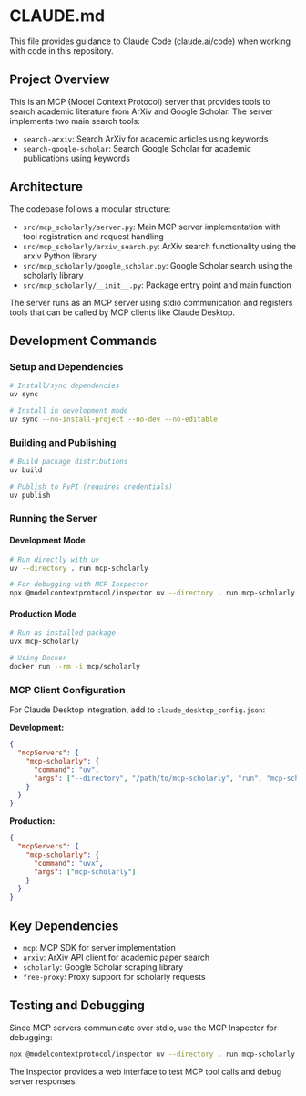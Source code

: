 # CLAUDE.md

This file provides guidance to Claude Code (claude.ai/code) when working with code in this repository.

## Project Overview

This is an MCP (Model Context Protocol) server that provides tools to search academic literature from ArXiv and Google Scholar. The server implements two main search tools:

- `search-arxiv`: Search ArXiv for academic articles using keywords
- `search-google-scholar`: Search Google Scholar for academic publications using keywords

## Architecture

The codebase follows a modular structure:

- `src/mcp_scholarly/server.py`: Main MCP server implementation with tool registration and request handling
- `src/mcp_scholarly/arxiv_search.py`: ArXiv search functionality using the arxiv Python library
- `src/mcp_scholarly/google_scholar.py`: Google Scholar search using the scholarly library
- `src/mcp_scholarly/__init__.py`: Package entry point and main function

The server runs as an MCP server using stdio communication and registers tools that can be called by MCP clients like Claude Desktop.

## Development Commands

### Setup and Dependencies
```bash
# Install/sync dependencies
uv sync

# Install in development mode
uv sync --no-install-project --no-dev --no-editable
```

### Building and Publishing
```bash
# Build package distributions
uv build

# Publish to PyPI (requires credentials)
uv publish
```

### Running the Server

#### Development Mode
```bash
# Run directly with uv
uv --directory . run mcp-scholarly

# For debugging with MCP Inspector
npx @modelcontextprotocol/inspector uv --directory . run mcp-scholarly
```

#### Production Mode
```bash
# Run as installed package
uvx mcp-scholarly

# Using Docker
docker run --rm -i mcp/scholarly
```

### MCP Client Configuration

For Claude Desktop integration, add to `claude_desktop_config.json`:

**Development:**
```json
{
  "mcpServers": {
    "mcp-scholarly": {
      "command": "uv",
      "args": ["--directory", "/path/to/mcp-scholarly", "run", "mcp-scholarly"]
    }
  }
}
```

**Production:**
```json
{
  "mcpServers": {
    "mcp-scholarly": {
      "command": "uvx",
      "args": ["mcp-scholarly"]
    }
  }
}
```

## Key Dependencies

- `mcp`: MCP SDK for server implementation
- `arxiv`: ArXiv API client for academic paper search
- `scholarly`: Google Scholar scraping library
- `free-proxy`: Proxy support for scholarly requests

## Testing and Debugging

Since MCP servers communicate over stdio, use the MCP Inspector for debugging:
```bash
npx @modelcontextprotocol/inspector uv --directory . run mcp-scholarly
```

The Inspector provides a web interface to test MCP tool calls and debug server responses.